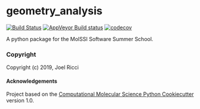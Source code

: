 geometry_analysis
==============================
[//]: # (Badges)
[![Build Status](https://travis-ci.org/jRicciL/geometry_analysis.svg?branch=master)](https://travis-ci.org/jRicciL/geometry_analysis)
[![AppVeyor Build status](https://ci.appveyor.com/api/projects/status/jRicciL/branch/master?svg=true)](https://ci.appveyor.com/project/REPLACE_WITH_OWNER_ACCOUNT/geometry_analysis/branch/master)
[![codecov](https://codecov.io/gh/REPLACE_WITH_OWNER_ACCOUNT/geometry_analysis/branch/master/graph/badge.svg)](https://codecov.io/gh/REPLACE_WITH_OWNER_ACCOUNT/geometry_analysis/branch/master)

A python package for the MolSSI Software Summer School.

### Copyright

Copyright (c) 2019, Joel Ricci


#### Acknowledgements
 
Project based on the 
[Computational Molecular Science Python Cookiecutter](https://github.com/molssi/cookiecutter-cms) version 1.0.
